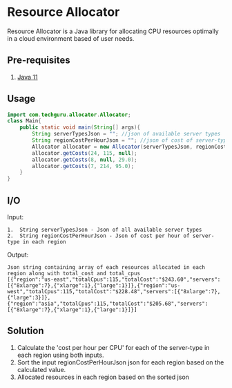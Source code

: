 # Resource Allocator

Resource Allocator is a Java library for allocating CPU resources optimally in a cloud environment based of user needs.

## Pre-requisites
1. [Java 11](https://openjdk.java.net/install/)

## Usage

```java
import com.techguru.allocator.Allocator;
class Main{
    public static void main(String[] args){
        String serverTypesJson = ""; //json of available server types
        String regionCostPerHourJson = ""; //json of cost of server-type in each region
        Allocator allocator = new Allocator(serverTypesJson, regionCostPerHourJson);
        allocator.getCosts(24, 115, null);
        allocator.getCosts(8, null, 29.0);
        allocator.getCosts(7, 214, 95.0);
    }
}
```
## I/O
Input:

    1.  String serverTypesJson - Json of all available server types
    2.  String regionCostPerHourJson - Json of cost per hour of server-type in each region

Output:
    
    Json string containing array of each resources allocated in each region along with total_cost and total_cpus
    [{"region":"us-east","totalCpus":115,"totalCost":"$243.60","servers":[{"8xlarge":7},{"xlarge":1},{"large":1}]},{"region":"us-west","totalCpus":115,"totalCost":"$228.48","servers":[{"8xlarge":7},{"large":3}]},{"region":"asia","totalCpus":115,"totalCost":"$205.68","servers":[{"8xlarge":7},{"xlarge":1},{"large":1}]}]


## Solution
1.  Calculate the 'cost per hour per CPU' for each of the server-type in each region using both inputs.
2.  Sort the input regionCostPerHourJson json for each region based on the calculated value.
3.  Allocated resources in each region based on the sorted json
